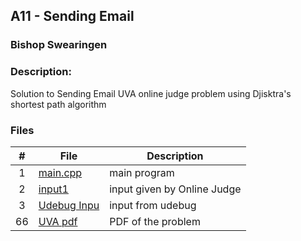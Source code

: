 ## A11 - Sending Email
### Bishop Swearingen
### Description: 

Solution to Sending Email UVA online judge problem using Djisktra's shortest path algorithm

### Files

|   #   | File             | Description                                        |
| :---: | ---------------- | -------------------------------------------------- |
|   1   | [main.cpp](https://github.com/BishopSwearingen/4883-Prog-Tech/blob/main/Assignments/A11/main.cpp)         | main program     |
|   2   | [input1](https://github.com/BishopSwearingen/4883-Prog-Tech/blob/main/Assignments/A06/input1) | input given by Online Judge         |
|   3   | [Udebug Inpu](https://github.com/BishopSwearingen/4883-Prog-Tech/blob/main/Assignments/A11/UDebugInput) | input from udebug |
|   66  | [UVA pdf](https://github.com/BishopSwearingen/4883-Prog-Tech/blob/main/Assignments/A06/10226.pdf) | PDF of the problem |


